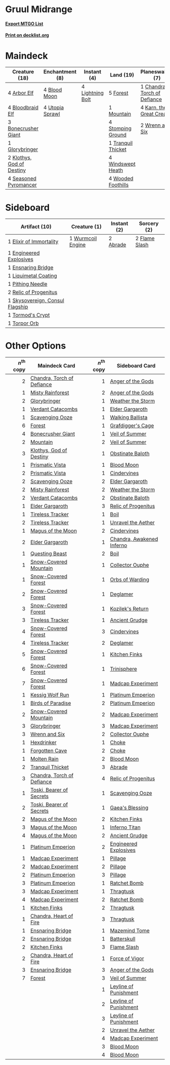 # Gruul Midrange

#### [Export MTGO List](../collection/Gruul%20Midrange/Gruul%20Midrange.txt)
#### [Print on decklist.org](http://decklist.org/?deckmain=4%09Arbor%20Elf%0A4%09Blood%20Moon%0A4%09Bloodbraid%20Elf%0A3%09Bonecrusher%20Giant%0A1%09Chandra,%20Torch%20of%20Defiance%0A5%09Forest%0A1%09Glorybringer%0A4%09Karn,%20the%20Great%20Creator%0A2%09Klothys,%20God%20of%20Destiny%0A4%09Lightning%20Bolt%0A1%09Mountain%0A4%09Pillage%0A4%09Seasoned%20Pyromancer%0A4%09Stomping%20Ground%0A1%09Tranquil%20Thicket%0A4%09Utopia%20Sprawl%0A4%09Windswept%20Heath%0A4%09Wooded%20Foothills%0A2%09Wrenn%20and%20Six&deckside=2%09Abrade%0A1%09Elixir%20of%20Immortality%0A1%09Engineered%20Explosives%0A1%09Ensnaring%20Bridge%0A2%09Flame%20Slash%0A1%09Liquimetal%20Coating%0A1%09Pithing%20Needle%0A2%09Relic%20of%20Progenitus%0A1%09Skysovereign,%20Consul%20Flagship%0A1%09Tormod's%20Crypt%0A1%09Torpor%20Orb%0A1%09Wurmcoil%20Engine)
# Maindeck

|                                           Creature (18)                                            |                                     Enchantment (8)                                      |                                      Instant (4)                                       |                                          Land (19)                                          |                                           Planeswalker (7)                                            |                                    Sorcery (4)                                    |
|----------------------------------------------------------------------------------------------------|------------------------------------------------------------------------------------------|----------------------------------------------------------------------------------------|---------------------------------------------------------------------------------------------|-------------------------------------------------------------------------------------------------------|-----------------------------------------------------------------------------------|
|4 [Arbor Elf](http://gatherer.wizards.com/Pages/Card/Details.aspx?multiverseid=442149)              |4 [Blood Moon](http://gatherer.wizards.com/Pages/Card/Details.aspx?multiverseid=45386)    |4 [Lightning Bolt](http://gatherer.wizards.com/Pages/Card/Details.aspx?multiverseid=806)|5 [Forest](http://gatherer.wizards.com/Pages/Card/Details.aspx?multiverseid=439860)          |1 [Chandra, Torch of Defiance](http://gatherer.wizards.com/Pages/Card/Details.aspx?multiverseid=417683)|4 [Pillage](http://gatherer.wizards.com/Pages/Card/Details.aspx?multiverseid=14755)|
|4 [Bloodbraid Elf](http://gatherer.wizards.com/Pages/Card/Details.aspx?multiverseid=185053)         |4 [Utopia Sprawl](http://gatherer.wizards.com/Pages/Card/Details.aspx?multiverseid=442181)|                                                                                        |1 [Mountain](http://gatherer.wizards.com/Pages/Card/Details.aspx?multiverseid=439859)        |4 [Karn, the Great Creator](http://gatherer.wizards.com/Pages/Card/Details.aspx?multiverseid=460928)   |                                                                                   |
|3 [Bonecrusher Giant](http://gatherer.wizards.com/Pages/Card/Details.aspx?multiverseid=473077)      |                                                                                          |                                                                                        |4 [Stomping Ground](http://gatherer.wizards.com/Pages/Card/Details.aspx?multiverseid=405110) |2 [Wrenn and Six](http://gatherer.wizards.com/Pages/Card/Details.aspx?multiverseid=464166)             |                                                                                   |
|1 [Glorybringer](http://gatherer.wizards.com/Pages/Card/Details.aspx?multiverseid=426836)           |                                                                                          |                                                                                        |1 [Tranquil Thicket](http://gatherer.wizards.com/Pages/Card/Details.aspx?multiverseid=220494)|                                                                                                       |                                                                                   |
|2 [Klothys, God of Destiny](http://gatherer.wizards.com/Pages/Card/Details.aspx?multiverseid=476471)|                                                                                          |                                                                                        |4 [Windswept Heath](http://gatherer.wizards.com/Pages/Card/Details.aspx?multiverseid=405115) |                                                                                                       |                                                                                   |
|4 [Seasoned Pyromancer](http://gatherer.wizards.com/Pages/Card/Details.aspx?multiverseid=464094)    |                                                                                          |                                                                                        |4 [Wooded Foothills](http://gatherer.wizards.com/Pages/Card/Details.aspx?multiverseid=405116)|                                                                                                       |                                                                                   |


# Sideboard

|                                              Artifact (10)                                               |                                        Creature (1)                                        |                                    Instant (2)                                    |                                      Sorcery (2)                                       |
|----------------------------------------------------------------------------------------------------------|--------------------------------------------------------------------------------------------|-----------------------------------------------------------------------------------|----------------------------------------------------------------------------------------|
|1 [Elixir of Immortality](http://gatherer.wizards.com/Pages/Card/Details.aspx?multiverseid=222711)        |1 [Wurmcoil Engine](http://gatherer.wizards.com/Pages/Card/Details.aspx?multiverseid=389756)|2 [Abrade](http://gatherer.wizards.com/Pages/Card/Details.aspx?multiverseid=430772)|2 [Flame Slash](http://gatherer.wizards.com/Pages/Card/Details.aspx?multiverseid=416914)|
|1 [Engineered Explosives](http://gatherer.wizards.com/Pages/Card/Details.aspx?multiverseid=50139)         |                                                                                            |                                                                                   |                                                                                        |
|1 [Ensnaring Bridge](http://gatherer.wizards.com/Pages/Card/Details.aspx?multiverseid=15866)              |                                                                                            |                                                                                   |                                                                                        |
|1 [Liquimetal Coating](http://gatherer.wizards.com/Pages/Card/Details.aspx?multiverseid=389578)           |                                                                                            |                                                                                   |                                                                                        |
|1 [Pithing Needle](http://gatherer.wizards.com/Pages/Card/Details.aspx?multiverseid=129526)               |                                                                                            |                                                                                   |                                                                                        |
|2 [Relic of Progenitus](http://gatherer.wizards.com/Pages/Card/Details.aspx?multiverseid=174824)          |                                                                                            |                                                                                   |                                                                                        |
|1 [Skysovereign, Consul Flagship](http://gatherer.wizards.com/Pages/Card/Details.aspx?multiverseid=417807)|                                                                                            |                                                                                   |                                                                                        |
|1 [Tormod's Crypt](http://gatherer.wizards.com/Pages/Card/Details.aspx?multiverseid=389723)               |                                                                                            |                                                                                   |                                                                                        |
|1 [Torpor Orb](http://gatherer.wizards.com/Pages/Card/Details.aspx?multiverseid=233069)                   |                                                                                            |                                                                                   |                                                                                        |


# Other Options

|*n*<sup>th</sup> copy|                                            Maindeck Card                                            |*n*<sup>th</sup> copy|                                           Sideboard Card                                           |
|--------------------:|-----------------------------------------------------------------------------------------------------|--------------------:|----------------------------------------------------------------------------------------------------|
|                    2|[Chandra, Torch of Defiance](http://gatherer.wizards.com/Pages/Card/Details.aspx?multiverseid=417683)|                    1|[Anger of the Gods](http://gatherer.wizards.com/Pages/Card/Details.aspx?multiverseid=438682)        |
|                    1|[Misty Rainforest](http://gatherer.wizards.com/Pages/Card/Details.aspx?multiverseid=405102)          |                    2|[Anger of the Gods](http://gatherer.wizards.com/Pages/Card/Details.aspx?multiverseid=438682)        |
|                    2|[Glorybringer](http://gatherer.wizards.com/Pages/Card/Details.aspx?multiverseid=426836)              |                    1|[Weather the Storm](http://gatherer.wizards.com/Pages/Card/Details.aspx?multiverseid=464140)        |
|                    1|[Verdant Catacombs](http://gatherer.wizards.com/Pages/Card/Details.aspx?multiverseid=405113)         |                    1|[Elder Gargaroth](http://gatherer.wizards.com/Pages/Card/Details.aspx?multiverseid=485502)          |
|                    1|[Scavenging Ooze](http://gatherer.wizards.com/Pages/Card/Details.aspx?multiverseid=420783)           |                    1|[Walking Ballista](http://gatherer.wizards.com/Pages/Card/Details.aspx?multiverseid=423848)         |
|                    6|[Forest](http://gatherer.wizards.com/Pages/Card/Details.aspx?multiverseid=439860)                    |                    1|[Grafdigger's Cage](http://gatherer.wizards.com/Pages/Card/Details.aspx?multiverseid=278452)        |
|                    4|[Bonecrusher Giant](http://gatherer.wizards.com/Pages/Card/Details.aspx?multiverseid=473077)         |                    1|[Veil of Summer](http://gatherer.wizards.com/Pages/Card/Details.aspx?multiverseid=466952)           |
|                    2|[Mountain](http://gatherer.wizards.com/Pages/Card/Details.aspx?multiverseid=439859)                  |                    2|[Veil of Summer](http://gatherer.wizards.com/Pages/Card/Details.aspx?multiverseid=466952)           |
|                    3|[Klothys, God of Destiny](http://gatherer.wizards.com/Pages/Card/Details.aspx?multiverseid=476471)   |                    1|[Obstinate Baloth](http://gatherer.wizards.com/Pages/Card/Details.aspx?multiverseid=438745)         |
|                    1|[Prismatic Vista](http://gatherer.wizards.com/Pages/Card/Details.aspx?multiverseid=464193)           |                    1|[Blood Moon](http://gatherer.wizards.com/Pages/Card/Details.aspx?multiverseid=45386)                |
|                    2|[Prismatic Vista](http://gatherer.wizards.com/Pages/Card/Details.aspx?multiverseid=464193)           |                    1|[Cindervines](http://gatherer.wizards.com/Pages/Card/Details.aspx?multiverseid=457305)              |
|                    2|[Scavenging Ooze](http://gatherer.wizards.com/Pages/Card/Details.aspx?multiverseid=420783)           |                    2|[Elder Gargaroth](http://gatherer.wizards.com/Pages/Card/Details.aspx?multiverseid=485502)          |
|                    2|[Misty Rainforest](http://gatherer.wizards.com/Pages/Card/Details.aspx?multiverseid=405102)          |                    2|[Weather the Storm](http://gatherer.wizards.com/Pages/Card/Details.aspx?multiverseid=464140)        |
|                    2|[Verdant Catacombs](http://gatherer.wizards.com/Pages/Card/Details.aspx?multiverseid=405113)         |                    2|[Obstinate Baloth](http://gatherer.wizards.com/Pages/Card/Details.aspx?multiverseid=438745)         |
|                    1|[Elder Gargaroth](http://gatherer.wizards.com/Pages/Card/Details.aspx?multiverseid=485502)           |                    3|[Relic of Progenitus](http://gatherer.wizards.com/Pages/Card/Details.aspx?multiverseid=174824)      |
|                    1|[Tireless Tracker](http://gatherer.wizards.com/Pages/Card/Details.aspx?multiverseid=409997)          |                    1|[Boil](http://gatherer.wizards.com/Pages/Card/Details.aspx?multiverseid=14630)                      |
|                    2|[Tireless Tracker](http://gatherer.wizards.com/Pages/Card/Details.aspx?multiverseid=409997)          |                    1|[Unravel the Aether](http://gatherer.wizards.com/Pages/Card/Details.aspx?multiverseid=378515)       |
|                    1|[Magus of the Moon](http://gatherer.wizards.com/Pages/Card/Details.aspx?multiverseid=136152)         |                    2|[Cindervines](http://gatherer.wizards.com/Pages/Card/Details.aspx?multiverseid=457305)              |
|                    2|[Elder Gargaroth](http://gatherer.wizards.com/Pages/Card/Details.aspx?multiverseid=485502)           |                    1|[Chandra, Awakened Inferno](http://gatherer.wizards.com/Pages/Card/Details.aspx?multiverseid=466881)|
|                    1|[Questing Beast](http://gatherer.wizards.com/Pages/Card/Details.aspx?multiverseid=473133)            |                    2|[Boil](http://gatherer.wizards.com/Pages/Card/Details.aspx?multiverseid=14630)                      |
|                    1|[Snow-Covered Mountain](http://gatherer.wizards.com/Pages/Card/Details.aspx?multiverseid=121233)     |                    1|[Collector Ouphe](http://gatherer.wizards.com/Pages/Card/Details.aspx?multiverseid=464107)          |
|                    1|[Snow-Covered Forest](http://gatherer.wizards.com/Pages/Card/Details.aspx?multiverseid=121192)       |                    1|[Orbs of Warding](http://gatherer.wizards.com/Pages/Card/Details.aspx?multiverseid=398551)          |
|                    2|[Snow-Covered Forest](http://gatherer.wizards.com/Pages/Card/Details.aspx?multiverseid=121192)       |                    1|[Deglamer](http://gatherer.wizards.com/Pages/Card/Details.aspx?multiverseid=154160)                 |
|                    3|[Snow-Covered Forest](http://gatherer.wizards.com/Pages/Card/Details.aspx?multiverseid=121192)       |                    1|[Kozilek's Return](http://gatherer.wizards.com/Pages/Card/Details.aspx?multiverseid=407608)         |
|                    3|[Tireless Tracker](http://gatherer.wizards.com/Pages/Card/Details.aspx?multiverseid=409997)          |                    1|[Ancient Grudge](http://gatherer.wizards.com/Pages/Card/Details.aspx?multiverseid=235600)           |
|                    4|[Snow-Covered Forest](http://gatherer.wizards.com/Pages/Card/Details.aspx?multiverseid=121192)       |                    3|[Cindervines](http://gatherer.wizards.com/Pages/Card/Details.aspx?multiverseid=457305)              |
|                    4|[Tireless Tracker](http://gatherer.wizards.com/Pages/Card/Details.aspx?multiverseid=409997)          |                    2|[Deglamer](http://gatherer.wizards.com/Pages/Card/Details.aspx?multiverseid=154160)                 |
|                    5|[Snow-Covered Forest](http://gatherer.wizards.com/Pages/Card/Details.aspx?multiverseid=121192)       |                    1|[Kitchen Finks](http://gatherer.wizards.com/Pages/Card/Details.aspx?multiverseid=370458)            |
|                    6|[Snow-Covered Forest](http://gatherer.wizards.com/Pages/Card/Details.aspx?multiverseid=121192)       |                    1|[Trinisphere](http://gatherer.wizards.com/Pages/Card/Details.aspx?multiverseid=43545)               |
|                    7|[Snow-Covered Forest](http://gatherer.wizards.com/Pages/Card/Details.aspx?multiverseid=121192)       |                    1|[Madcap Experiment](http://gatherer.wizards.com/Pages/Card/Details.aspx?multiverseid=417695)        |
|                    1|[Kessig Wolf Run](http://gatherer.wizards.com/Pages/Card/Details.aspx?multiverseid=233256)           |                    1|[Platinum Emperion](http://gatherer.wizards.com/Pages/Card/Details.aspx?multiverseid=457134)        |
|                    1|[Birds of Paradise](http://gatherer.wizards.com/Pages/Card/Details.aspx?multiverseid=129906)         |                    2|[Platinum Emperion](http://gatherer.wizards.com/Pages/Card/Details.aspx?multiverseid=457134)        |
|                    2|[Snow-Covered Mountain](http://gatherer.wizards.com/Pages/Card/Details.aspx?multiverseid=121233)     |                    2|[Madcap Experiment](http://gatherer.wizards.com/Pages/Card/Details.aspx?multiverseid=417695)        |
|                    3|[Glorybringer](http://gatherer.wizards.com/Pages/Card/Details.aspx?multiverseid=426836)              |                    3|[Madcap Experiment](http://gatherer.wizards.com/Pages/Card/Details.aspx?multiverseid=417695)        |
|                    3|[Wrenn and Six](http://gatherer.wizards.com/Pages/Card/Details.aspx?multiverseid=464166)             |                    2|[Collector Ouphe](http://gatherer.wizards.com/Pages/Card/Details.aspx?multiverseid=464107)          |
|                    1|[Hexdrinker](http://gatherer.wizards.com/Pages/Card/Details.aspx?multiverseid=464117)                |                    1|[Choke](http://gatherer.wizards.com/Pages/Card/Details.aspx?multiverseid=45431)                     |
|                    1|[Forgotten Cave](http://gatherer.wizards.com/Pages/Card/Details.aspx?multiverseid=376344)            |                    2|[Choke](http://gatherer.wizards.com/Pages/Card/Details.aspx?multiverseid=45431)                     |
|                    1|[Molten Rain](http://gatherer.wizards.com/Pages/Card/Details.aspx?multiverseid=425928)               |                    2|[Blood Moon](http://gatherer.wizards.com/Pages/Card/Details.aspx?multiverseid=45386)                |
|                    2|[Tranquil Thicket](http://gatherer.wizards.com/Pages/Card/Details.aspx?multiverseid=220494)          |                    3|[Abrade](http://gatherer.wizards.com/Pages/Card/Details.aspx?multiverseid=430772)                   |
|                    3|[Chandra, Torch of Defiance](http://gatherer.wizards.com/Pages/Card/Details.aspx?multiverseid=417683)|                    4|[Relic of Progenitus](http://gatherer.wizards.com/Pages/Card/Details.aspx?multiverseid=174824)      |
|                    1|[Toski, Bearer of Secrets](http://gatherer.wizards.com/Pages/Card/Details.aspx?multiverseid=503813)  |                    1|[Scavenging Ooze](http://gatherer.wizards.com/Pages/Card/Details.aspx?multiverseid=420783)          |
|                    2|[Toski, Bearer of Secrets](http://gatherer.wizards.com/Pages/Card/Details.aspx?multiverseid=503813)  |                    1|[Gaea's Blessing](http://gatherer.wizards.com/Pages/Card/Details.aspx?multiverseid=417433)          |
|                    2|[Magus of the Moon](http://gatherer.wizards.com/Pages/Card/Details.aspx?multiverseid=136152)         |                    2|[Kitchen Finks](http://gatherer.wizards.com/Pages/Card/Details.aspx?multiverseid=370458)            |
|                    3|[Magus of the Moon](http://gatherer.wizards.com/Pages/Card/Details.aspx?multiverseid=136152)         |                    1|[Inferno Titan](http://gatherer.wizards.com/Pages/Card/Details.aspx?multiverseid=376371)            |
|                    4|[Magus of the Moon](http://gatherer.wizards.com/Pages/Card/Details.aspx?multiverseid=136152)         |                    2|[Ancient Grudge](http://gatherer.wizards.com/Pages/Card/Details.aspx?multiverseid=235600)           |
|                    1|[Platinum Emperion](http://gatherer.wizards.com/Pages/Card/Details.aspx?multiverseid=457134)         |                    2|[Engineered Explosives](http://gatherer.wizards.com/Pages/Card/Details.aspx?multiverseid=50139)     |
|                    1|[Madcap Experiment](http://gatherer.wizards.com/Pages/Card/Details.aspx?multiverseid=417695)         |                    1|[Pillage](http://gatherer.wizards.com/Pages/Card/Details.aspx?multiverseid=14755)                   |
|                    2|[Madcap Experiment](http://gatherer.wizards.com/Pages/Card/Details.aspx?multiverseid=417695)         |                    2|[Pillage](http://gatherer.wizards.com/Pages/Card/Details.aspx?multiverseid=14755)                   |
|                    2|[Platinum Emperion](http://gatherer.wizards.com/Pages/Card/Details.aspx?multiverseid=457134)         |                    3|[Pillage](http://gatherer.wizards.com/Pages/Card/Details.aspx?multiverseid=14755)                   |
|                    3|[Platinum Emperion](http://gatherer.wizards.com/Pages/Card/Details.aspx?multiverseid=457134)         |                    1|[Ratchet Bomb](http://gatherer.wizards.com/Pages/Card/Details.aspx?multiverseid=370623)             |
|                    3|[Madcap Experiment](http://gatherer.wizards.com/Pages/Card/Details.aspx?multiverseid=417695)         |                    1|[Thragtusk](http://gatherer.wizards.com/Pages/Card/Details.aspx?multiverseid=430614)                |
|                    4|[Madcap Experiment](http://gatherer.wizards.com/Pages/Card/Details.aspx?multiverseid=417695)         |                    2|[Ratchet Bomb](http://gatherer.wizards.com/Pages/Card/Details.aspx?multiverseid=370623)             |
|                    1|[Kitchen Finks](http://gatherer.wizards.com/Pages/Card/Details.aspx?multiverseid=370458)             |                    2|[Thragtusk](http://gatherer.wizards.com/Pages/Card/Details.aspx?multiverseid=430614)                |
|                    1|[Chandra, Heart of Fire](http://gatherer.wizards.com/Pages/Card/Details.aspx?multiverseid=485458)    |                    3|[Thragtusk](http://gatherer.wizards.com/Pages/Card/Details.aspx?multiverseid=430614)                |
|                    1|[Ensnaring Bridge](http://gatherer.wizards.com/Pages/Card/Details.aspx?multiverseid=15866)           |                    1|[Mazemind Tome](http://gatherer.wizards.com/Pages/Card/Details.aspx?multiverseid=485555)            |
|                    2|[Ensnaring Bridge](http://gatherer.wizards.com/Pages/Card/Details.aspx?multiverseid=15866)           |                    1|[Batterskull](http://gatherer.wizards.com/Pages/Card/Details.aspx?multiverseid=233055)              |
|                    2|[Kitchen Finks](http://gatherer.wizards.com/Pages/Card/Details.aspx?multiverseid=370458)             |                    3|[Flame Slash](http://gatherer.wizards.com/Pages/Card/Details.aspx?multiverseid=416914)              |
|                    2|[Chandra, Heart of Fire](http://gatherer.wizards.com/Pages/Card/Details.aspx?multiverseid=485458)    |                    1|[Force of Vigor](http://gatherer.wizards.com/Pages/Card/Details.aspx?multiverseid=464113)           |
|                    3|[Ensnaring Bridge](http://gatherer.wizards.com/Pages/Card/Details.aspx?multiverseid=15866)           |                    3|[Anger of the Gods](http://gatherer.wizards.com/Pages/Card/Details.aspx?multiverseid=438682)        |
|                    7|[Forest](http://gatherer.wizards.com/Pages/Card/Details.aspx?multiverseid=439860)                    |                    3|[Veil of Summer](http://gatherer.wizards.com/Pages/Card/Details.aspx?multiverseid=466952)           |
|                     |                                                                                                     |                    1|[Leyline of Punishment](http://gatherer.wizards.com/Pages/Card/Details.aspx?multiverseid=205018)    |
|                     |                                                                                                     |                    2|[Leyline of Punishment](http://gatherer.wizards.com/Pages/Card/Details.aspx?multiverseid=205018)    |
|                     |                                                                                                     |                    3|[Leyline of Punishment](http://gatherer.wizards.com/Pages/Card/Details.aspx?multiverseid=205018)    |
|                     |                                                                                                     |                    2|[Unravel the Aether](http://gatherer.wizards.com/Pages/Card/Details.aspx?multiverseid=378515)       |
|                     |                                                                                                     |                    4|[Madcap Experiment](http://gatherer.wizards.com/Pages/Card/Details.aspx?multiverseid=417695)        |
|                     |                                                                                                     |                    3|[Blood Moon](http://gatherer.wizards.com/Pages/Card/Details.aspx?multiverseid=45386)                |
|                     |                                                                                                     |                    4|[Blood Moon](http://gatherer.wizards.com/Pages/Card/Details.aspx?multiverseid=45386)                |

